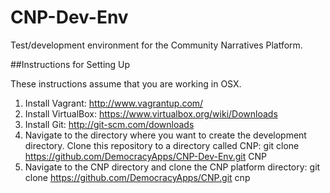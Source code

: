 CNP-Dev-Env
===========

Test/development environment for the Community Narratives Platform. 

##Instructions for Setting Up

These instructions assume that you are working in OSX.

1. Install Vagrant: http://www.vagrantup.com/
2. Install VirtualBox: https://www.virtualbox.org/wiki/Downloads
3. Install Git: http://git-scm.com/downloads
4. Navigate to the directory where you want to create the development directory. Clone this repository 
   to a directory called CNP:
        git clone https://github.com/DemocracyApps/CNP-Dev-Env.git CNP
5. Navigate to the CNP directory and clone the CNP platform directory:
        git clone https://github.com/DemocracyApps/CNP.git cnp

